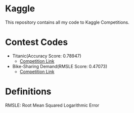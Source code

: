 # Kaggle
This repository contains all my code to Kaggle Competitions. 

# Contest Codes

* Titanic(Accuracy Score: 0.78947)
  * [Competition Link](https://www.kaggle.com/c/titanic)
* Bike-Sharing Demand(RMSLE Score: 0.47073)
  * [Competition Link](https://www.kaggle.com/c/bike-sharing-demand/overview)


# Definitions
RMSLE: Root Mean Squared Logarithmic Error
